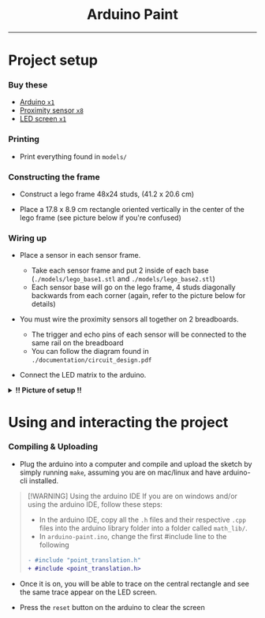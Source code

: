 <div align="center">
    <h1>Arduino Paint</h1>
</div>

---


# Project setup

### Buy these

- [Arduino `x1`](https://store-usa.arduino.cc/products/arduino-uno-rev3?gad_source=1)
- [Proximity sensor `x8`](https://www.adafruit.com/product/4019)
- [LED screen `x1`](https://www.adafruit.com/product/2601?gad_source=1)


### Printing
- Print everything found in `models/`


### Constructing the frame
- Construct a lego frame 48x24 studs, (41.2 x 20.6 cm)

- Place a 17.8 x 8.9 cm rectangle oriented vertically in the center of the lego
  frame (see picture below if you're confused)


### Wiring up

- Place a sensor in each sensor frame.
  - Take each sensor frame and put 2 inside of each base
    (`./models/lego_base1.stl` and `./models/lego_base2.stl`)
  - Each sensor base will go on the lego frame, 4 studs diagonally backwards
    from each corner (again, refer to the picture below for details)

- You must wire the proximity sensors all together on 2 breadboards.
    - The trigger and echo pins of each sensor will be connected to the same
      rail on the breadboard
    - You can follow the diagram found in `./documentation/circuit_design.pdf`

- Connect the LED matrix to the arduino.

<details>
  <summary><b>!! Picture of setup !!</b></summary>

  ![setup image](./documentation/setup.jpg)
</details>


# Using and interacting the project

### Compiling & Uploading

- Plug the arduino into a computer and compile and upload the sketch by simply
  running `make`, assuming you are on mac/linux and have arduino-cli installed.

> [!WARNING] Using the arduino IDE
> If you are on windows and/or using the arduino IDE, follow these steps:
> - In the arduino IDE, copy all the `.h` files and their respective `.cpp` files into
>   the arduino library folder into a folder called `math_lib/`.
> - In `arduino-paint.ino`, change the first #include line to the following
> ```diff
> - #include "point_translation.h"
> + #include <point_translation.h>
> ```

- Once it is on, you will be able to trace on the central rectangle and see the
  same trace appear on the LED screen.

- Press the `reset` button on the arduino to clear the screen

